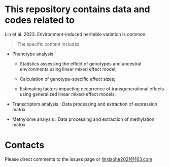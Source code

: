 # This repository contains data and codes related to 


Lin et al. 2023. Environment-induced heritable variation is common.

> The specific content includes

* Phenotype analysis

  + Statistics assessing the effect of genotypes and ancestral environments using linear mixed effect model;
  
  + Calculation of genotype-specific effect sizes;
  
  + Estimating factors impacting occurrence of transgenerational effects using generalized linear mixed-effect models.
  
* Transcriptom analysis : Data processing and extraction of expression matrix

* Methylome analysis : Data processing and extraction of methylation matrix
  
# Contacts


Please direct comments to the issues page or linxiaohe2021@163.com


  
  
